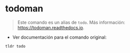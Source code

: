 # todoman

> Este comando es un alias de `todo`.
> Más información: <https://todoman.readthedocs.io>.

- Ver documentación para el comando original:

`tldr todo`

